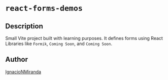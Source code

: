 # `react-forms-demos`

## Description

Small Vite project built with learning purposes. It defines forms using React Libraries like `Formik`, `Coming Soon`, and `Coming Soon`.

## Author

[IgnacioNMiranda](https://www.linkedin.com/in/ignacio-miranda-figueroa/)

